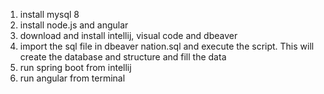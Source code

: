 1) install mysql 8
2) install node.js and angular
3) download and install intellij, visual code and dbeaver
4) import the sql file in dbeaver nation.sql and execute the script. This will create the database and structure and fill the data
5) run spring boot from intellij
6) run angular from terminal
